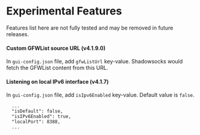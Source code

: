 # Experimental Features

Features list here are not fully tested and may be removed in future releases.

#### Custom GFWList source URL (v4.1.9.0)
In `gui-config.json` file, add `gfwListUrl` key-value. Shadowsocks would fetch the GFWList content from this URL.

#### Listening on local IPv6 interface (v4.1.7)

In `gui-config.json` file, add `isIpv6Enabled` key-value. Default value is `false`.
```
  ...
  "isDefault": false,
  "isIPv6Enabled": true,
  "localPort": 8388,
  ...
```